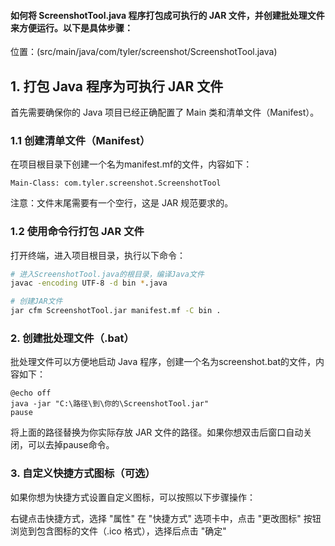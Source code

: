
#### 如何将 ScreenshotTool.java 程序打包成可执行的 JAR 文件，并创建批处理文件来方便运行。以下是具体步骤：
位置：(src/main/java/com/tyler/screenshot/ScreenshotTool.java)

## 1. 打包 Java 程序为可执行 JAR 文件
   首先需要确保你的 Java 项目已经正确配置了 Main 类和清单文件（Manifest）。

### 1.1 创建清单文件（Manifest）
   在项目根目录下创建一个名为manifest.mf的文件，内容如下：

```plaintext
Main-Class: com.tyler.screenshot.ScreenshotTool

```
注意：文件末尾需要有一个空行，这是 JAR 规范要求的。

### 1.2 使用命令行打包 JAR 文件
打开终端，进入项目根目录，执行以下命令：

```bash
# 进入ScreenshotTool.java的根目录，编译Java文件
javac -encoding UTF-8 -d bin *.java

# 创建JAR文件
jar cfm ScreenshotTool.jar manifest.mf -C bin .
```

### 2. 创建批处理文件（.bat）
批处理文件可以方便地启动 Java 程序，创建一个名为screenshot.bat的文件，内容如下：

```batch
@echo off
java -jar "C:\路径\到\你的\ScreenshotTool.jar"
pause
```

将上面的路径替换为你实际存放 JAR 文件的路径。如果你想双击后窗口自动关闭，可以去掉pause命令。

### 3. 自定义快捷方式图标（可选）
如果你想为快捷方式设置自定义图标，可以按照以下步骤操作：

右键点击快捷方式，选择 "属性"
在 "快捷方式" 选项卡中，点击 "更改图标" 按钮
浏览到包含图标的文件（.ico 格式），选择后点击 "确定"
